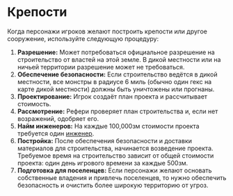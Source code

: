 # Крепости

Когда персонажи игроков желают построить крепости или другое сооружение, используйте следующую процедуру:

1. **Разрешение:** Может потребоваться официальное разрешение на строительство от властей на этой земле. В дикой местности или на ничьей территории разрешение может не требоваться.
2. **Обеспечение безопасности:** Если строительство ведётся в дикой местности, все монстры в радиусе 6 миль (обычно один гекс на карте дикой местности) должны быть уничтожены или прогнаны.
3. **Проектирование:** Игрок создаёт план проекта и рассчитывает стоимость.
4. **Рассмотрение:** Рефери проверяет план строительства и, если нет возражений, одобряет его.
5. **Найм инженеров:** На каждые 100,000зм стоимости проекта требуется один [инженер](specialists.md#инженер).
6. **Постройка:** После обеспечения безопасности и доставки материалов для строительства, начинается возведение проекта. Требуемое время на строительство зависит от общей стоимости проекта: один день игрового времени за каждые 500зм.
7. **Подготовка для поселенцев:** Если персонажи желают основать собственные владения и привлечь поселенцев, то нужно обеспечить безопасность и очистить более широкую территорию от угроз.